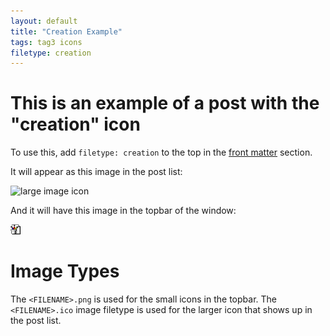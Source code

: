 ```yaml
---
layout: default
title: "Creation Example"
tags: tag3 icons
filetype: creation
---
```


# This is an example of a post with the "creation" icon

To use this, add `filetype: creation` to the top in the [front matter](https://jekyllrb.com/docs/front-matter/) section.

It will appear as this image in the post list:

![large image icon](/assets/img/creation.ico)

And it will have this image in the topbar of the window:

![small image icon](/assets/img/creation.png)

# Image Types

The `<FILENAME>.png` is used for the small icons in the topbar. The `<FILENAME>.ico` image filetype is used for the larger icon that shows up in the post list.
